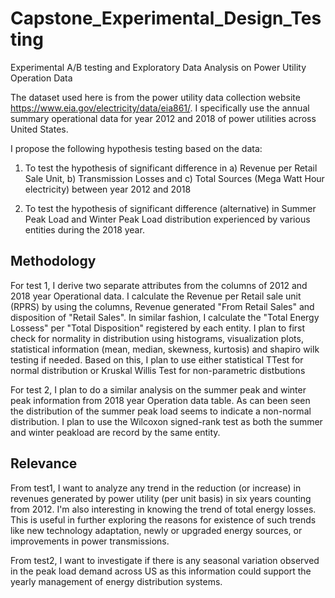 # Capstone_Experimental_Design_Testing
Experimental A/B testing and Exploratory Data Analysis on Power Utility Operation Data

The dataset used here is from the power utility data collection website https://www.eia.gov/electricity/data/eia861/. I specifically use the annual summary operational data for year 2012 and 2018 of power utilities across United States.

I propose the following hypothesis testing based on the data:

1) To test the hypothesis of significant difference in a) Revenue per Retail Sale Unit, b) Transmission Losses and c) Total Sources (Mega Watt Hour electricity) between year 2012 and 2018

2) To test the hypothesis of significant difference (alternative) in Summer Peak Load and Winter Peak Load distribution experienced by various entities during the 2018 year.

## Methodology

For test 1, I derive two separate attributes from the columns of 2012 and 2018 year Operational data. I calculate the Revenue per Retail sale unit (RPRS) by using the columns, Revenue generated "From Retail Sales" and disposition of "Retail Sales". In similar fashion, I calculate the "Total Energy Lossess" per "Total Disposition" registered by each entity. I plan to first check for normality in distribution using histograms, visualization plots, statistical information (mean, median, skewness, kurtosis) and shapiro wilk testing if needed. Based on this, I plan to use either statistical TTest for normal distribution or Kruskal Willis Test for non-parametric distbutions

For test 2, I plan to do a similar analysis on the summer peak and winter peak information from 2018 year Operation data table. As can been seen the distribution of the summer peak load seems to indicate a non-normal distribution. I plan to use the Wilcoxon signed-rank test as both the summer and winter peakload are record by the same entity.

## Relevance

From test1, I want to analyze any trend in the reduction (or increase) in revenues generated by power utility (per unit basis) in six years counting from 2012. I'm also interesting in knowing the trend of total energy losses. This is useful in further exploring the reasons for existence of such trends like new technology adaptation, newly or upgraded energy sources, or improvements in power transmissions.

From test2, I want to investigate if there is any seasonal variation observed in the peak load demand across US as this information could support the yearly management of energy distribution systems.

